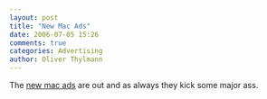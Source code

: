 ```yaml
---
layout: post
title: "New Mac Ads"
date: 2006-07-05 15:26
comments: true
categories: Advertising
author: Oliver Thylmann
---
```






The [new mac ads](http://www.apple.com/getamac/) are out and as always they kick some major ass.







